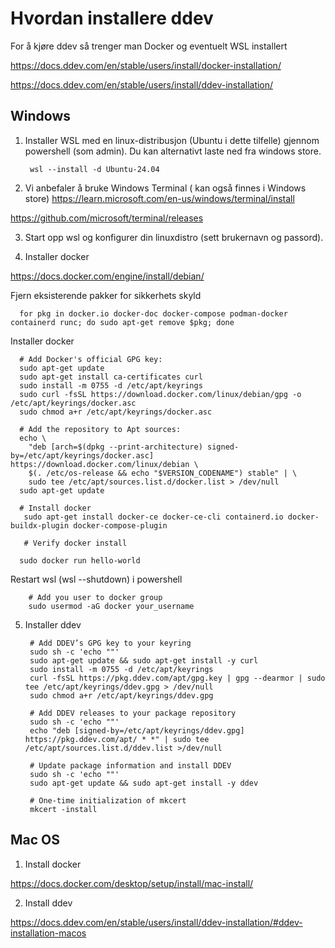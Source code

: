 # Hvordan installere ddev

For å kjøre ddev så trenger man Docker og eventuelt WSL installert

https://docs.ddev.com/en/stable/users/install/docker-installation/

https://docs.ddev.com/en/stable/users/install/ddev-installation/

## Windows


1. Installer WSL med en linux-distribusjon (Ubuntu i dette tilfelle) gjennom powershell (som admin). Du kan alternativt laste ned fra windows store.

        wsl --install -d Ubuntu-24.04

2. Vi anbefaler å bruke Windows Terminal ( kan også finnes i Windows store)
https://learn.microsoft.com/en-us/windows/terminal/install

https://github.com/microsoft/terminal/releases

3. Start opp wsl og konfigurer din linuxdistro (sett brukernavn og passord).

4. Installer docker

  https://docs.docker.com/engine/install/debian/

  Fjern eksisterende pakker for sikkerhets skyld
      
      for pkg in docker.io docker-doc docker-compose podman-docker containerd runc; do sudo apt-get remove $pkg; done      

  Installer docker
      
      # Add Docker's official GPG key:
      sudo apt-get update
      sudo apt-get install ca-certificates curl
      sudo install -m 0755 -d /etc/apt/keyrings
      sudo curl -fsSL https://download.docker.com/linux/debian/gpg -o /etc/apt/keyrings/docker.asc
      sudo chmod a+r /etc/apt/keyrings/docker.asc

      # Add the repository to Apt sources:
      echo \
        "deb [arch=$(dpkg --print-architecture) signed-by=/etc/apt/keyrings/docker.asc] https://download.docker.com/linux/debian \
        $(. /etc/os-release && echo "$VERSION_CODENAME") stable" | \
        sudo tee /etc/apt/sources.list.d/docker.list > /dev/null
      sudo apt-get update

      # Install docker
       sudo apt-get install docker-ce docker-ce-cli containerd.io docker-buildx-plugin docker-compose-plugin

       # Verify docker install

      sudo docker run hello-world

Restart wsl (wsl --shutdown) i powershell

        # Add you user to docker group
        sudo usermod -aG docker your_username


5. Installer ddev

        # Add DDEV’s GPG key to your keyring
        sudo sh -c 'echo ""'
        sudo apt-get update && sudo apt-get install -y curl
        sudo install -m 0755 -d /etc/apt/keyrings
        curl -fsSL https://pkg.ddev.com/apt/gpg.key | gpg --dearmor | sudo tee /etc/apt/keyrings/ddev.gpg > /dev/null
        sudo chmod a+r /etc/apt/keyrings/ddev.gpg

        # Add DDEV releases to your package repository
        sudo sh -c 'echo ""'
        echo "deb [signed-by=/etc/apt/keyrings/ddev.gpg] https://pkg.ddev.com/apt/ * *" | sudo tee /etc/apt/sources.list.d/ddev.list >/dev/null

        # Update package information and install DDEV
        sudo sh -c 'echo ""'
        sudo apt-get update && sudo apt-get install -y ddev

        # One-time initialization of mkcert
        mkcert -install


## Mac OS

1. Install docker

https://docs.docker.com/desktop/setup/install/mac-install/

2. Install ddev

https://docs.ddev.com/en/stable/users/install/ddev-installation/#ddev-installation-macos
